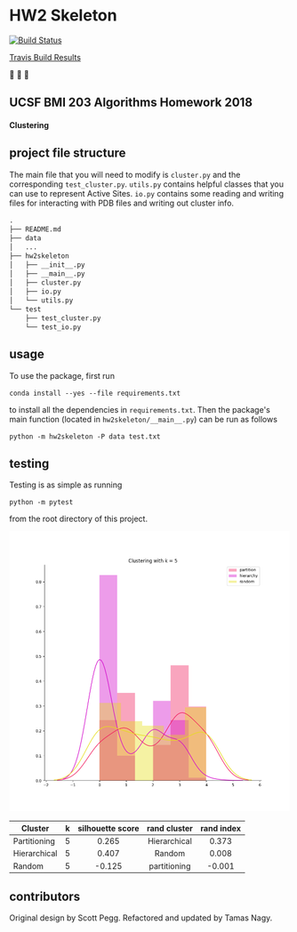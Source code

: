 # HW2 Skeleton

[![Build
Status](https://travis-ci.org/sayloren/chive.svg?branch=master)](https://travis-ci.org/sayloren/chive)

[Travis Build Results](https://travis-ci.org/sayloren/chive)

:see_no_evil: :hear_no_evil: :speak_no_evil:

## UCSF BMI 203 Algorithms Homework 2018

#### Clustering

## project file structure

The main file that you will need to modify is `cluster.py` and the corresponding `test_cluster.py`. `utils.py` contains helpful classes that you can use to represent Active Sites. `io.py` contains some reading and writing files for interacting with PDB files and writing out cluster info.

```
.
├── README.md
├── data
│   ...
├── hw2skeleton
│   ├── __init__.py
│   ├── __main__.py
│   ├── cluster.py
│   ├── io.py
│   └── utils.py
└── test
    ├── test_cluster.py
    └── test_io.py
```

## usage

To use the package, first run

```
conda install --yes --file requirements.txt
```

to install all the dependencies in `requirements.txt`. Then the package's
main function (located in `hw2skeleton/__main__.py`) can be run as
follows

```
python -m hw2skeleton -P data test.txt
```

## testing

Testing is as simple as running

```
python -m pytest
```

from the root directory of this project.

![a](/images/Cluster_hist.png)

| Cluster | k | silhouette score| rand cluster | rand index |
| ---------- |:----------:|:----------:|:----------:|:----------:|
| Partitioning | 5 | 0.265 | Hierarchical | 0.373 |
| Hierarchical | 5 | 0.407 | Random | 0.008 |
| Random | 5 | -0.125 | partitioning | -0.001 |

## contributors

Original design by Scott Pegg. Refactored and updated by Tamas Nagy.
